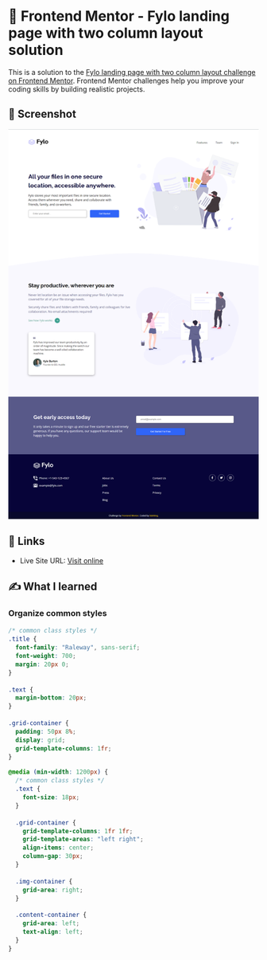 # 🐾 Frontend Mentor - Fylo landing page with two column layout solution

This is a solution to the [Fylo landing page with two column layout challenge on Frontend Mentor](https://www.frontendmentor.io/challenges/fylo-landing-page-with-two-column-layout-5ca5ef041e82137ec91a50f5). Frontend Mentor challenges help you improve your coding skills by building realistic projects. 


## 📸 Screenshot

![desktop screenshot](./screenshot.png)


## 🔗 Links

- Live Site URL: [Visit online](http://blahking.github.io/pages/04-frontend-mentor-4)


## ✍️ What I learned 

### Organize common styles
```css
/* common class styles */
.title {
  font-family: "Raleway", sans-serif;
  font-weight: 700;
  margin: 20px 0;
}

.text {
  margin-bottom: 20px;
}

.grid-container {
  padding: 50px 8%;
  display: grid;
  grid-template-columns: 1fr;
}
```

```css
@media (min-width: 1200px) {
  /* common class styles */
  .text {
    font-size: 18px;
  }

  .grid-container {
    grid-template-columns: 1fr 1fr;
    grid-template-areas: "left right";
    align-items: center;
    column-gap: 30px;
  }

  .img-container {
    grid-area: right;
  }

  .content-container {
    grid-area: left;
    text-align: left;
  }
}
```


